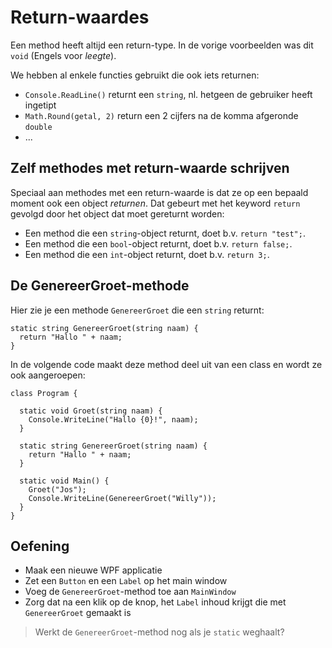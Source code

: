 # Return-waardes

Een method heeft altijd een return-type. In de vorige voorbeelden was dit `void`
(Engels voor *leegte*).

We hebben al enkele functies gebruikt die ook iets returnen:

- `Console.ReadLine()` returnt een `string`, nl. hetgeen de gebruiker heeft
ingetipt
- `Math.Round(getal, 2)` return een 2 cijfers na de komma afgeronde `double`
- ...


## Zelf methodes met return-waarde schrijven

Speciaal aan methodes met een return-waarde is dat ze op een bepaald moment
ook een object *returnen*. Dat gebeurt met het keyword `return` gevolgd
door het object dat moet gereturnt worden:

- Een method die een `string`-object returnt, doet b.v. `return "test";`.
- Een method die een `bool`-object returnt, doet b.v. `return false;`.
- Een method die een `int`-object returnt, doet b.v. `return 3;`.


## De GenereerGroet-methode

Hier zie je een methode `GenereerGroet` die een `string` returnt:

```
static string GenereerGroet(string naam) {
  return "Hallo " + naam;
}
```

In de volgende code maakt deze method deel uit van een class en wordt ze ook
aangeroepen:

```
class Program {

  static void Groet(string naam) {
    Console.WriteLine("Hallo {0}!", naam);
  }
  
  static string GenereerGroet(string naam) {
    return "Hallo " + naam;
  }

  static void Main() {
    Groet("Jos");
    Console.WriteLine(GenereerGroet("Willy"));
  }
}
```

## Oefening

- Maak een nieuwe WPF applicatie
- Zet een `Button` en een `Label` op het main window
- Voeg de `GenereerGroet`-method toe aan `MainWindow`
- Zorg dat na een klik op de knop, het `Label` inhoud krijgt die met
  `GenereerGroet` gemaakt is

> Werkt de `GenereerGroet`-method nog als je `static` weghaalt?

